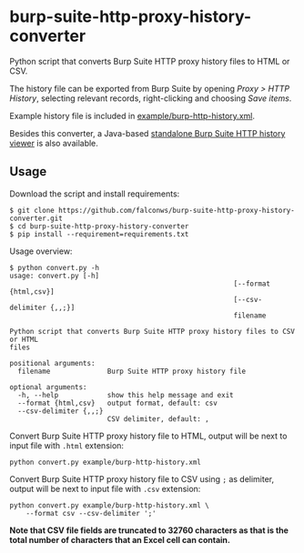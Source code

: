 # burp-suite-http-proxy-history-converter

Python script that converts Burp Suite HTTP proxy history files to HTML or CSV.

The history file can be exported from Burp Suite by opening *Proxy > HTTP
History*, selecting relevant records, right-clicking and choosing *Save items*.


Example history file is included in
[example/burp-http-history.xml](example/burp-http-history.xml).

Besides this converter, a Java-based [standalone Burp Suite HTTP history
viewer](https://github.com/mrts/burp-suite-http-proxy-history-viewer) is also
available.

## Usage

Download the script and install requirements:

    $ git clone https://github.com/falconws/burp-suite-http-proxy-history-converter.git
    $ cd burp-suite-http-proxy-history-converter
    $ pip install --requirement=requirements.txt

Usage overview:

    $ python convert.py -h
    usage: convert.py [-h]
                                                           [--format {html,csv}]
                                                           [--csv-delimiter {,,;}]
                                                           filename

    Python script that converts Burp Suite HTTP proxy history files to CSV or HTML
    files

    positional arguments:
      filename              Burp Suite HTTP proxy history file

    optional arguments:
      -h, --help            show this help message and exit
      --format {html,csv}   output format, default: csv
      --csv-delimiter {,,;}
                            CSV delimiter, default: ,

Convert Burp Suite HTTP proxy history file to HTML, output will be next to input
file with `.html` extension:

    python convert.py example/burp-http-history.xml

Convert Burp Suite HTTP proxy history file to CSV using `;` as delimiter, output
will be next to input file with `.csv` extension:

    python convert.py example/burp-http-history.xml \
        --format csv --csv-delimiter ';'

**Note that CSV file fields are truncated to 32760 characters as that is the
total number of characters that an Excel cell can contain.**
